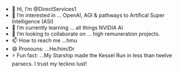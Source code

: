 - 👋 Hi, I’m @DirectServices1
- 👀 I’m interested in ... OpenAI, AGI & pathways to Artifical Super Intelligence (ASI)
- 🌱 I’m currently learning ... all things NVIDIA AI
- 💞️ I’m looking to collaborate on ... high remuneration projects.
- 📫 How to reach me ...hmu
- 😄 Pronouns: ...He/him/Dr
- ⚡ Fun fact: ...My Starship made the Kessel Run in less than twelve parsecs. I trust my teckno lust!

<!---
DirectServices1/DirectServices1 is a ✨ special ✨ repository because its `README.md` (this file) appears on your GitHub profile.
You can click the Preview link to take a look at your changes.
--->
